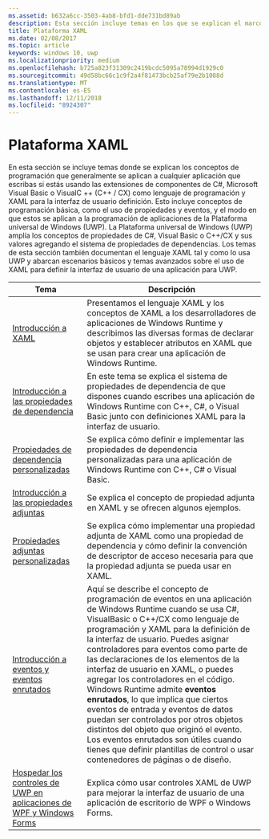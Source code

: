 ```yaml
---
ms.assetid: b632a6cc-3503-4ab8-bfd1-dde731bd89ab
description: Esta sección incluye temas en los que se explican el marco XAML para aplicaciones de la Plataforma universal de Windows (UWP).
title: Plataforma XAML
ms.date: 02/08/2017
ms.topic: article
keywords: windows 10, uwp
ms.localizationpriority: medium
ms.openlocfilehash: b725a823f31309c2419bcdc5095a78994d1929c0
ms.sourcegitcommit: 49d58bc66c1c9f2a4f81473bcb25af79e2b1088d
ms.translationtype: MT
ms.contentlocale: es-ES
ms.lasthandoff: 12/11/2018
ms.locfileid: "8924307"
---
```

# <a name="xaml-platform"></a>Plataforma XAML


En esta sección se incluye temas donde se explican los conceptos de programación que generalmente se aplican a cualquier aplicación que escribas si estás usando las extensiones de componentes de C#, Microsoft Visual Basic o VisualC ++ (C++ / CX) como lenguaje de programación y XAML para la interfaz de usuario definición. Esto incluye conceptos de programación básica, como el uso de propiedades y eventos, y el modo en que estos se aplican a la programación de aplicaciones de la Plataforma universal de Windows (UWP). La Plataforma universal de Windows (UWP) amplía los conceptos de propiedades de C#, Visual Basic o C++/CX y sus valores agregando el sistema de propiedades de dependencias. Los temas de esta sección también documentan el lenguaje XAML tal y como lo usa UWP y abarcan escenarios básicos y temas avanzados sobre el uso de XAML para definir la interfaz de usuario de una aplicación para UWP.

| Tema | Descripción |
|-------|-------------|
| [Introducción a XAML](xaml-overview.md) | Presentamos el lenguaje XAML y los conceptos de XAML a los desarrolladores de aplicaciones de Windows Runtime y describimos las diversas formas de declarar objetos y establecer atributos en XAML que se usan para crear una aplicación de Windows Runtime. |
| [Introducción a las propiedades de dependencia](dependency-properties-overview.md) | En este tema se explica el sistema de propiedades de dependencia de que dispones cuando escribes una aplicación de Windows Runtime con C++, C#, o Visual Basic junto con definiciones XAML para la interfaz de usuario. |
| [Propiedades de dependencia personalizadas](custom-dependency-properties.md) | Se explica cómo definir e implementar las propiedades de dependencia personalizadas para una aplicación de Windows Runtime con C++, C# o Visual Basic. |
| [Introducción a las propiedades adjuntas](attached-properties-overview.md) | Se explica el concepto de propiedad adjunta en XAML y se ofrecen algunos ejemplos. |
| [Propiedades adjuntas personalizadas](custom-attached-properties.md) | Se explica cómo implementar una propiedad adjunta de XAML como una propiedad de dependencia y cómo definir la convención de descriptor de acceso necesaria para que la propiedad adjunta se pueda usar en XAML. |
| [Introducción a eventos y eventos enrutados](events-and-routed-events-overview.md) | Aquí se describe el concepto de programación de eventos en una aplicación de Windows Runtime cuando se usa C#, VisualBasic o C++/CX como lenguaje de programación y XAML para la definición de la interfaz de usuario. Puedes asignar controladores para eventos como parte de las declaraciones de los elementos de la interfaz de usuario en XAML, o puedes agregar los controladores en el código. Windows Runtime admite **eventos enrutados**, lo que implica que ciertos eventos de entrada y eventos de datos puedan ser controlados por otros objetos distintos del objeto que originó el evento. Los eventos enrutados son útiles cuando tienes que definir plantillas de control o usar contenedores de páginas o de diseño. |
|[Hospedar los controles de UWP en aplicaciones de WPF y Windows Forms](xaml-host-controls.md)| Explica cómo usar controles XAML de UWP para mejorar la interfaz de usuario de una aplicación de escritorio de WPF o Windows Forms.|

